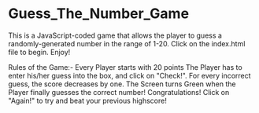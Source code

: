 # Guess_The_Number_Game
This is a JavaScript-coded game that allows the player to guess a randomly-generated number in the range of 1-20. 
Click on the index.html file to begin.
Enjoy!

Rules of the Game:-
Every Player starts with 20 points
The Player has to enter his/her guess into the box, and click on "Check!".
For every incorrect guess, the score decreases by one.
The Screen turns Green when the Player finally guesses the correct number!
Congratulations! Click on "Again!" to try and beat your previous highscore!
